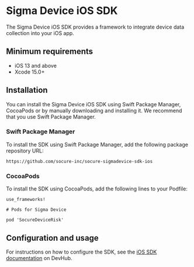 # Sigma Device iOS SDK

The Sigma Device iOS SDK provides a framework to integrate device data collection into your iOS app.

## Minimum requirements

-   iOS 13 and above
-   Xcode 15.0+

## Installation

You can install the Sigma Device iOS SDK using Swift Package Manager, CocoaPods or by manually downloading and installing it. We recommend that you use Swift Package Manager.

### Swift Package Manager

To install the SDK using Swift Package Manager, add the following package repository URL:

```
https://github.com/socure-inc/socure-sigmadevice-sdk-ios
```

### CocoaPods

To install the SDK using CocoaPods, add the following lines to your Podfile:

```
use_frameworks!

# Pods for Sigma Device

pod 'SocureDeviceRisk'
```

## Configuration and usage

For instructions on how to configure the SDK, see the [iOS SDK documentation](https://developer.socure.com/docs/sdks/sigma-device/ios-sdk/) on DevHub.
